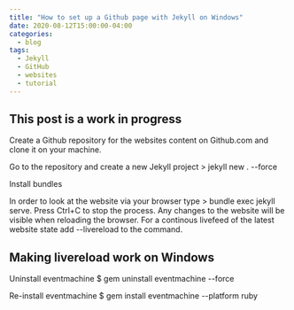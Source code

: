 ```yaml
---
title: "How to set up a Github page with Jekyll on Windows"
date: 2020-08-12T15:00:00-04:00
categories:
  - blog
tags:
  - Jekyll
  - GitHub
  - websites
  - tutorial
---
```

## This post is a work in progress
Create a Github repository for the websites content on Github.com and clone it on your machine.

Go to the repository and create a new Jekyll project > jekyll new . --force

Install bundles

In order to look at the website via your browser type > bundle exec jekyll serve. Press Ctrl+C to stop the process. Any changes to the website will be visible when reloading the browser. For a continous livefeed of the latest website state add --livereload to the command.

## Making livereload work on Windows
Uninstall eventmachine
$ gem uninstall eventmachine --force

Re-install eventmachine
$ gem install eventmachine --platform ruby
